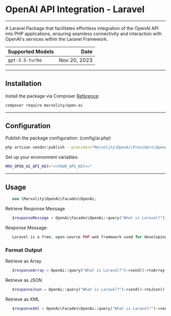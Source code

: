 # OpenAI API Integration - Laravel
***
A Laravel Package that facilitates effortless integration of the OpenAI API into PHP applications, ensuring seamless connectivity and interaction with OpenAI's services within the Laravel Framework.

| Supported Models| Date|
| ------------- |-----:|
| `gpt-3.5-turbo` | Nov 20, 2023|

---
## Installation
Install the package via Composer [Reference](https://packagist.org/packages/marxolity/open-ai):
```bash
composer require marxolity/open-ai
```
---
## Configuration
Publish the package configuration: (config/ai.php)
```bash
php artisan vendor:publish --provider="Marxolity\OpenAi\Providers\OpenAIServiceProvider" --tag="config"
```
Set up your environment variables:
```bash
MRX_OPEN_AI_API_KEY="<<YOUR_API_KEY>>"
```
---
## Usage
```php
   use \Marxolity\OpenAi\Facades\OpenAi;
```
Retrieve Response Message

```php
   $responseMessage = OpenAi\Facades\OpenAi::query("What is Laravel?")->send()->responseMessage;
```
Response Message:
```php
   Laravel is a free, open-source PHP web framework used for developing web applications. It fol...
```
### Format Output
Retrieve as Array
```php
   $responseArray = OpenAi::query("What is Laravel?")->send()->toArray();
```
Retrieve as JSON
```php
   $responseJson = OpenAi::query("What is Laravel?")->send()->toJson();
```
Retrieve as XML
```php
   $responseXml = OpenAi\Facades\OpenAi::query("What is Laravel?")->send()->toXml();
```